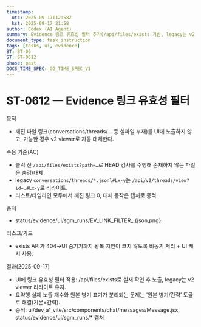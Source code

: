 ```yaml
---
timestamp:
  utc: 2025-09-17T12:58Z
  kst: 2025-09-17 21:58
author: Codex (AI Agent)
summary: Evidence 링크 유효성 필터 추가(/api/files/exists 기반, legacy는 v2 viewer로 리라이트 유지)
document_type: task_instruction
tags: [tasks, ui, evidence]
BT: BT-06
ST: ST-0612
phase: past
DOCS_TIME_SPEC: GG_TIME_SPEC_V1
---
```


# ST-0612 — Evidence 링크 유효성 필터

목적
- 깨진 파일 링크(conversations/threads/… 등 실파일 부재)를 UI에 노출하지 않고, 가능한 경우 v2 viewer로 자동 대체한다.

수용 기준(AC)
- 클릭 전 `/api/files/exists?path=…`로 HEAD 검사를 수행해 존재하지 않는 파일은 숨김/대체.
- legacy `conversations/threads/*.jsonl#Lx-y`는 `/api/v2/threads/view?id=…#Lx-y`로 리라이트.
- 리스트/타임라인 모두에서 깨진 링크 0, 대체 동작은 캡처로 증적.

증적
- status/evidence/ui/sgm_runs/EV_LINK_FILTER_<UTC>.{json,png}

리스크/가드
- exists API가 404→UI 숨기기까지 왕복 지연이 크지 않도록 비동기 처리 + UI 캐시 사용.

결과(2025-09-17)
- UI에 링크 유효성 필터 적용: /api/files/exists로 실재 확인 후 노출, legacy는 v2 viewer 리라이트 유지.
- 요약행 실제 노출 개수와 원본 병기 표기가 분리되는 문제는 ‘원본 병기/간략’ 토글로 해결(기본=간략).
- 증적: ui/dev_a1_vite/src/components/chat/messages/Message.jsx, status/evidence/ui/sgm_runs/* 캡처
